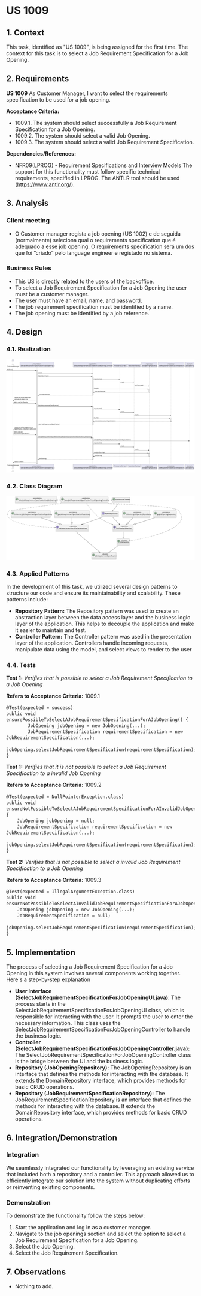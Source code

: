 # US 1009

## 1. Context

This task, identified as "US 1009", is being assigned for the first time. The context for this task is to select a Job Requirement Specification for a Job Opening.

## 2. Requirements

**US 1009** As Customer Manager, I want to select the requirements specification to be used
for a job opening.

**Acceptance Criteria:**
- 1009.1. The system should select successfully a Job Requirement Specification for a Job Opening.
- 1009.2. The system should select a valid Job Opening.
- 1009.3. The system should select a valid Job Requirement Specification.

**Dependencies/References:**

- NFR09(LPROG) - Requirement Specifications and Interview Models The support
  for this functionality must follow specific technical requirements, specified in LPROG.
  The ANTLR tool should be used (https://www.antlr.org/).

## 3. Analysis

### Client meeting

-  O Customer manager regista a job opening (US 1002) e de seguida (normalmente) seleciona qual o requirements specification que é adequado a esse job opening. O requirements specification será um dos que foi “criado” pelo language engineer e registado no sistema.

### Business Rules

- This US is directly related to the users of the backoffice.
- To select a Job Requirement Specification for a Job Opening the user must be a customer manager.
- The user must have an email, name, and password.
- The job requirement specification must be identified by a name.
- The job opening must be identified by a job reference.

## 4. Design

### 4.1. Realization

![SD](SD/SD.svg)

### 4.2. Class Diagram

![CD](CD/CD.svg)

### 4.3. Applied Patterns

In the development of this task, we utilized several design patterns to structure our code and ensure its
maintainability and scalability. These patterns include:


- **Repository Pattern:** The Repository pattern was used to create an abstraction layer between the data access layer
  and the business logic layer of the application. This helps to decouple the application and make it easier to maintain
  and test.
- **Controller Pattern:** The Controller pattern was used in the presentation layer of the application. Controllers
  handle incoming requests, manipulate data using the model, and select views to render to the user

### 4.4. Tests

**Test 1:** *Verifies that is possible to select a Job Requirement Specification to a Job Opening*

**Refers to Acceptance Criteria:** 1009.1

```
@Test(expected = success)
public void ensurePossibleToSelectAJobRequirementSpecificationForAJobOpening() {
        JobOpening jobOpening = new JobOpening(...);
        JobRequirementSpecification requirementSpecification = new JobRequirementSpecification(...);
        jobOpening.selectJobRequirementSpecification(requirementSpecification);
}
```

**Test 1:** *Verifies that it is not possible to select a Job Requirement Specification to a invalid Job Opening*

**Refers to Acceptance Criteria:** 1009.2


```
@Test(expected = NullPointerException.class)
public void ensureNotPossibleToSelectAJobRequirementSpecificationForAInvalidJobOpening() {
	JobOpening jobOpening = null;
	JobRequirementSpecification requirementSpecification = new JobRequirementSpecification(...);
	jobOpening.selectJobRequirementSpecification(requirementSpecification);
}
````

**Test 2:** *Verifies that is not possible to select a invalid Job Requirement Specification to a Job Opening*

**Refers to Acceptance Criteria:** 1009.3

```
@Test(expected = IllegalArgumentException.class)
public void ensureNotPossibleToSelectAInvalidJobRequirementSpecificationForAJobOpening()
    JobOpening jobOpening = new JobOpening(...);
    JobRequirementSpecification = null;
    jobOpening.selectJobRequirementSpecification(requirementSpecification);
}
```

## 5. Implementation

The process of selecting a Job Requirement Specification for a Job Opening in this system involves several components working together. Here's a step-by-step
explanation

- **User Interface (SelectJobRequirementSpecificationForJobOpeningUI.java)**: The process starts in the SelectJobRequirementSpecificationForJobOpeningUI class, which is
  responsible for interacting
  with the user. It prompts the user to enter the necessary information.
  This class uses the SelectJobRequirementSpecificationForJobOpeningController to handle the business logic.
- **Controller (SelectJobRequirementSpecificationForJobOpeningController.java):** The SelectJobRequirementSpecificationForJobOpeningController class is the bridge between the
  UI and the business
  logic.
- **Repository (JobOpeningRepository):** The JobOpeningRepository is an interface that defines the methods for
  interacting with the
  database. It extends the DomainRepository interface, which provides methods for basic CRUD operations.
- **Repository (JobRequirementSpecificationRepository):** The JobRequirementSpecificationRepository is an interface that defines the methods for
  interacting with the
  database. It extends the DomainRepository interface, which provides methods for basic CRUD operations.

## 6. Integration/Demonstration

### Integration

We seamlessly integrated our functionality by leveraging an existing service that included both a repository and a
controller. This approach allowed us to efficiently integrate our solution into the system without duplicating efforts
or reinventing existing components.

### Demonstration

To demonstrate the functionality follow the steps below:

1. Start the application and log in as a customer manager.
2. Navigate to the job openings section and select the option to select a Job Requirement Specification for a Job Opening.
3. Select the Job Opening.
4. Select the Job Requirement Specification.

## 7. Observations

- Nothing to add.